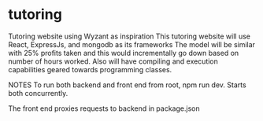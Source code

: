 # tutoring
Tutoring website using Wyzant as inspiration
This tutoring website will use React, ExpressJs, and mongodb as its frameworks
The model will be similar with 25% profits taken and this would incrementally go down based on number of hours worked.
Also will have compiling and execution capabilities geared towards programming classes.

NOTES
To run both backend and front end from root, npm run dev. Starts both concurrently.

The front end proxies requests to backend in package.json
